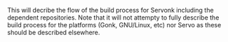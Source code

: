 This will decribe the flow of the build process for Servonk including the dependent repositories. Note that it will not attempty to fully describe the build process for the platforms (Gonk, GNU/Linux, etc) nor Servo as these should be described elsewhere.
